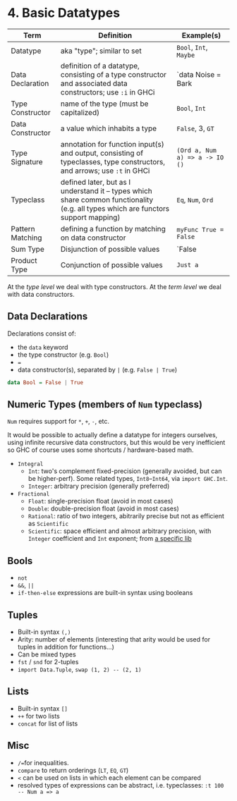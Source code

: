 # 4. Basic Datatypes

Term | Definition | Example(s)
-----|------------|-----------
Datatype | aka "type"; similar to set | `Bool`, `Int`, `Maybe`
Data Declaration | definition of a datatype, consisting of a type constructor and associated data constructors; use `:i` in GHCi | `data Noise = Bark | Moo`
Type Constructor | name of the type (must be capitalized) | `Bool`, `Int`
Data Constructor | a value which inhabits a type | `False`, 3, `GT`
Type Signature | annotation for function input(s) and output, consisting of typeclasses, type constructors, and arrows; use `:t` in GHCi | `(Ord a, Num a) => a -> IO ()`
Typeclass | defined later, but as I understand it – types which share common functionality (e.g. all types which are functors support mapping) | `Eq`, `Num`, `Ord`
Pattern Matching | defining a function by matching on data constructor | `myFunc True = False`
Sum Type | Disjunction of possible values | `False | True`
Product Type | Conjunction of possible values | `Just a`

At the *type level* we deal with type constructors. At the *term level* we deal with data constructors.

## Data Declarations

Declarations consist of:

* the `data` keyword
* the type constructor (e.g. `Bool`)
* `=`
* data constructor(s), separated by `|` (e.g. `False | True`)

```hs
data Bool = False | True
```

## Numeric Types (members of `Num` typeclass)

`Num` requires support for `*`, `+`, `-`, etc.

It would be possible to actually define a datatype for integers ourselves, using infinite recursive data constructors, but this would be very inefficient so GHC of course uses some shortcuts / hardware-based math.

* `Integral`
    * `Int`: two's complement fixed-precision (generally avoided, but can be higher-perf). Some related types, `Int8`–`Int64`, via `import GHC.Int`.
    * `Integer`: arbitrary precision (generally preferred)
* `Fractional`
    * `Float`: single-precision float (avoid in most cases)
    * `Double`: double-precision float (avoid in most cases)
    * `Rational`: ratio of two integers, abitrarily precise but not as efficient as `Scientific`
    * `Scientific`: space efficient and almost arbitrary precision, with `Integer` coefficient and `Int` exponent; from [a specific lib](https://hackage.haskell.org/package/scientific)

## Bools

* `not`
* `&&`, `||`
* `if-then-else` expressions are built-in syntax using booleans

## Tuples

* Built-in syntax `(,)`
* Arity: number of elements (interesting that arity would be used for tuples in addition for functions…)
* Can be mixed types
* `fst` / `snd` for 2-tuples
* `import Data.Tuple`, `swap (1, 2) -- (2, 1)`

## Lists

* Built-in syntax `[]`
* `++` for two lists
* `concat` for list of lists

## Misc

* `/=`for inequalities.
* `compare` to return orderings (`LT`, `EQ`, `GT`)
* `<` can be used on lists in which each element can be compared
* resolved types of expressions can be abstract, i.e. typeclasses: `:t 100 -- Num a => a`
